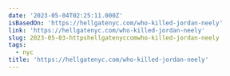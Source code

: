 ```yaml
---
date: '2023-05-04T02:25:11.000Z'
isBasedOn: 'https://hellgatenyc.com/who-killed-jordan-neely'
link: 'https://hellgatenyc.com/who-killed-jordan-neely'
slug: 2023-05-03-httpshellgatenyccomwho-killed-jordan-neely
tags:
  - nyc
title: 'https://hellgatenyc.com/who-killed-jordan-neely'
---
```


